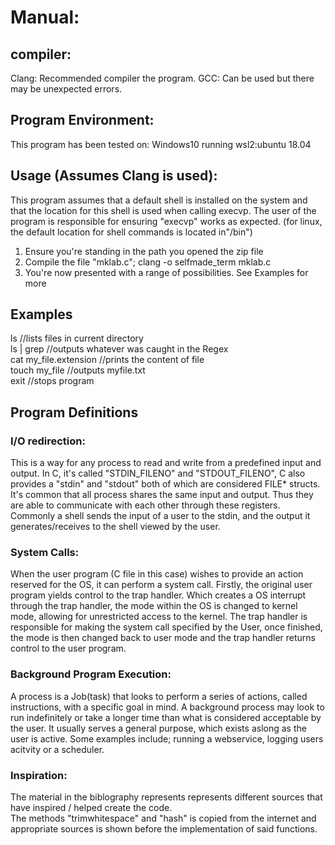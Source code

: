 
# Manual:

## compiler:
Clang: Recommended compiler the program.
GCC: Can be used but there may be unexpected errors. 

## Program Environment: <br />
This program has been tested on: Windows10 running wsl2:ubuntu 18.04


## Usage (Assumes Clang is used): <br />
This program assumes that a default shell is installed on the system and that the location for this shell is used when calling execvp. The user of the program is responsible
for ensuring "execvp" works as expected. (for linux, the default location for shell commands is located in"/bin")

1) Ensure you're standing in the path you opened the zip file
2) Compile the file "mklab.c"; clang -o selfmade_term mklab.c 
3) You're now presented with a range of possibilities. See Examples for more


## Examples <br />
ls //lists files in current directory <br />
ls | grep <regular expression> //outputs whatever was caught in the Regex <br />
cat my_file.extension //prints the content of file <br />
touch my_file //outputs myfile.txt <br />
exit //stops program <br />
  
## Program Definitions <br />
### I/O redirection: <br />
This is a way for any process to read and write from a predefined input and output. In C, it's called "STDIN_FILENO" and "STDOUT_FILENO", C also provides a "stdin" and "stdout" both of which are considered FILE* structs.
It's common that all process shares the same input and output. Thus they are able to communicate with each other through these registers.
Commonly a shell sends the input of a user to the stdin, and the output it generates/receives to the shell viewed by the user.

### System Calls: <br />
When the user program (C file in this case) wishes to provide an action reserved for the OS, it can perform a system call.
Firstly, the original user program yields control to the trap handler.
Which creates a OS interrupt through the trap handler, the mode within the OS is changed to kernel mode, allowing for unrestricted access to the kernel. 
The trap handler is responsible for making the system call specified by the User, once finished, the mode is then changed back to user mode and the trap handler returns control to the user program.

### Background Program Execution: <br />
A process is a Job(task) that looks to perform a series of actions, called instructions, with a specific goal in mind. 
A background process may look to run indefinitely or take a longer time than what is considered acceptable by the user.
It usually serves a general purpose, which exists aslong as the user is active. 
Some examples include; running a webservice, logging users acitvity or a scheduler.

### Inspiration: <br />
The material in the biblography represents represents different sources that have inspired / helped create the code. <br />
The methods "trimwhitespace" and "hash" is copied from the internet and appropriate sources is shown before the implementation of said functions. <br />

